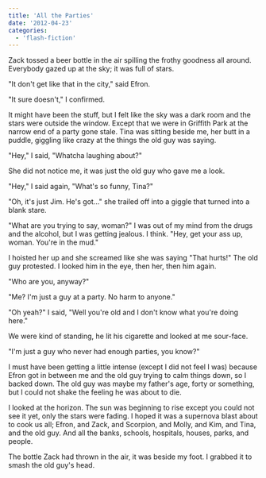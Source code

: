 ```yaml
---
title: 'All the Parties'
date: '2012-04-23'
categories:
  - 'flash-fiction'
---
```


Zack tossed a beer bottle in the air spilling the frothy goodness all around.
Everybody gazed up at the sky; it was full of stars.

<!-- truncate -->


"It don't get like that in the city," said Efron.

"It sure doesn't," I confirmed.

It might have been the stuff, but I felt like the sky was a dark room and the
stars were outside the window. Except that we were in Griffith Park at the
narrow end of a party gone stale. Tina was sitting beside me, her butt in a
puddle, giggling like crazy at the things the old guy was saying.

"Hey," I said, "Whatcha laughing about?"

She did not notice me, it was just the old guy who gave me a look.

"Hey," I said again, "What's so funny, Tina?"

"Oh, it's just Jim. He's got..." she trailed off into a giggle that turned into
a blank stare.

"What are you trying to say, woman?" I was out of my mind from the drugs and the
alcohol, but I was getting jealous. I think. "Hey, get your ass up, woman.
You're in the mud."

I hoisted her up and she screamed like she was saying "That hurts!" The old guy
protested. I looked him in the eye, then her, then him again.

"Who are you, anyway?"

"Me? I'm just a guy at a party. No harm to anyone."

"Oh yeah?" I said, "Well you're old and I don't know what you're doing here."

We were kind of standing, he lit his cigarette and looked at me sour-face.

"I'm just a guy who never had enough parties, you know?"

I must have been getting a little intense (except I did not feel I was) because
Efron got in between me and the old guy trying to calm things down, so I backed
down. The old guy was maybe my father's age, forty or something, but I could not
shake the feeling he was about to die.

I looked at the horizon. The sun was beginning to rise except you could not see
it yet, only the stars were fading. I hoped it was a supernova blast about to
cook us all; Efron, and Zack, and Scorpion, and Molly, and Kim, and Tina, and
the old guy. And all the banks, schools, hospitals, houses, parks, and people.

The bottle Zack had thrown in the air, it was beside my foot. I grabbed it to
smash the old guy's head.

